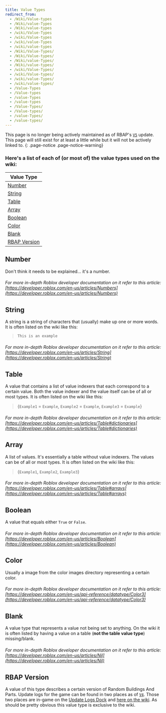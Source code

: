 ```yaml
---
title: Value Types
redirect_from:
  - /Wiki/Value-types
  - /Wiki/value-Types
  - /Wiki/value-types
  - /wiki/Value-Types
  - /wiki/Value-types
  - /wiki/value-Types
  - /wiki/value-types
  - /Wiki/Value-Types/
  - /Wiki/Value-types/
  - /Wiki/value-Types/
  - /Wiki/value-types/
  - /wiki/Value-Types/
  - /wiki/Value-types/
  - /wiki/value-Types/
  - /wiki/value-types/
  - /Value-Types
  - /Value-types
  - /value-Types
  - /value-types
  - /Value-Types/
  - /Value-types/
  - /value-Types/
  - /value-types/
---
```


This page is no longer being actively maintained as of RBAP's [`V5`](/RBAP-Wiki/Posts/Update-Log/5-0-0) update. This page will still exist for at least a little while but it will not be actively linked to.
{: .page-notice .page-notice-warning}

### Here's a list of each of (or most of) the value types used on the wiki:

| Value Type |
|-|
| [Number](/RBAP-Wiki/Wiki/Value-Types#number) |
| [String](/RBAP-Wiki/Wiki/Value-Types#string) |
| [Table](/RBAP-Wiki/Wiki/Value-Types#table) |
| [Array](/RBAP-Wiki/Wiki/Value-Types#array) |
| [Boolean](/RBAP-Wiki/Wiki/Value-Types#boolean) |
| [Color](/RBAP-Wiki/Wiki/Value-Types#color) |
| [Blank](/RBAP-Wiki/Wiki/Value-Types#blank) |
| [RBAP Version](/RBAP-Wiki/Wiki/Value-Types#rbap-version) |

## Number

Don't think it needs to be explained... it's a number.

###### For more in-depth Roblox developer documentation on it refer to this article: [https://developer.roblox.com/en-us/articles/Numbers](https://developer.roblox.com/en-us/articles/Numbers)

## String

A string is a string of characters that (usually) make up one or more words. It is often listed on the wiki like this:

> `This is an example`

###### For more in-depth Roblox developer documentation on it refer to this article: [https://developer.roblox.com/en-us/articles/String](https://developer.roblox.com/en-us/articles/String)

## Table

A value that contains a list of value indexers that each correspond to a certain value. Both the value indexer and the value itself can be of all or most types. It is often listed on the wiki like this:

> {`Example1` = `Example`, `Example2` = `Example`, `Example3` = `Example`}

###### For more in-depth Roblox developer documentation on it refer to this article: [https://developer.roblox.com/en-us/articles/Table#dictionaries](https://developer.roblox.com/en-us/articles/Table#dictionaries)

## Array

A list of values. It's essentially a table without value indexers. The values can be of all or most types. It is often listed on the wiki like this:

> {`Example1`, `Example2`, `Example3`}

###### For more in-depth Roblox developer documentation on it refer to this article: [https://developer.roblox.com/en-us/articles/Table#arrays](https://developer.roblox.com/en-us/articles/Table#arrays)

## Boolean

A value that equals either `True` or `False`.

###### For more in-depth Roblox developer documentation on it refer to this article: [https://developer.roblox.com/en-us/articles/Boolean](https://developer.roblox.com/en-us/articles/Boolean)

## Color

Usually a image from the color images directory representing a certain color.

###### For more in-depth Roblox developer documentation on it refer to this article: [https://developer.roblox.com/en-us/api-reference/datatype/Color3](https://developer.roblox.com/en-us/api-reference/datatype/Color3)

## Blank

A value type that represents a value not being set to anything. On the wiki it is often listed by having a value on a table (**not the table value type**) missing/blank.

###### For more in-depth Roblox developer documentation on it refer to this article: [https://developer.roblox.com/en-us/articles/Nil](https://developer.roblox.com/en-us/articles/Nil)

## RBAP Version

A value of this type describes a certain version of Random Buildings And Parts. Update logs for the game can be found in two places as of [`V4`](/RBAP-Wiki/Posts/Update-Log/4-0-0). Those two places are in-game on the [Update Logs Dock](/RBAP-Wiki/Wiki/Docks/Category/In-Game#update-logs-dock) and [here on the wiki](/RBAP-Wiki/Update-Logs). As should be pretty obvious this value type is exclusive to the wiki.
